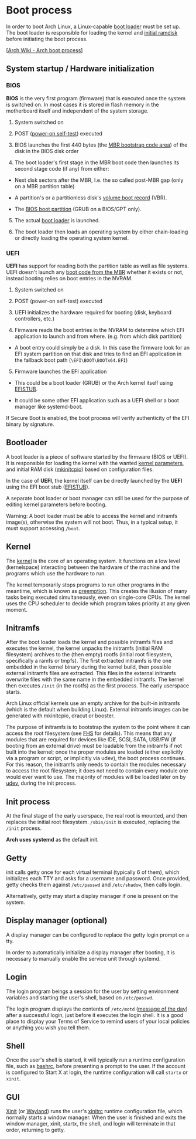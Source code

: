 # Boot process

In order to boot Arch Linux, a Linux-capable [boot loader](https://wiki.archlinux.org/title/Arch_boot_process#Boot_loader) must be set up.
The boot loader is responsible for loading the kernel and [initial ramdisk](https://wiki.archlinux.org/title/Arch_boot_process#initramfs) before initiating the boot process.

[[Arch Wiki - Arch boot process](https://wiki.archlinux.org/title/Arch_boot_process)]

## System startup / Hardware initialization

### BIOS

**BIOS** is the very first program (firmware) that is executed once the system is switched on.
In most cases it is stored in flash memory in the motherboard itself and independent of the system storage.

1. System switched on

2. POST ([power-on self-test](https://en.wikipedia.org/wiki/Power-on_self-test)) executed

3. BIOS launches the first 440 bytes (the [MBR bootstrap code area](<https://wiki.archlinux.org/title/Partitioning#Master_Boot_Record_(bootstrap_code)>)) of the disk in the BIOS disk order

4. The boot loader's first stage in the MBR boot code then launches its second stage code (if any) from either:

- Next disk sectors after the MBR, I.e. the so called post-MBR gap (only on a MBR partition table)

- A partition's or a partitionless disk's [volume boot record](https://en.wikipedia.org/wiki/Volume_boot_record) (VBR).

- The [BIOS boot partition](<https://wiki.archlinux.org/title/GRUB#GUID_Partition_Table_(GPT)_specific_instructions>) (GRUB on a BIOS/GPT only).

5. The actual [boot loader](https://wiki.archlinux.org/title/Arch_boot_process#Boot_loader) is launched.

6. The boot loader then loads an operating system by either chain-loading or directly loading the operating system kernel.

### UEFI

**UEFI** has support for reading both the partition table as well as file systems.
UEFI doesn't launch any [boot code from the MBR](<https://wiki.archlinux.org/title/Partitioning#Master_Boot_Record_(bootstrap_code)>) whether it exists or not, instead booting relies on boot entries in the NVRAM.

1. System switched on

2. POST (power-on self-test) executed

3. UEFI initializes the hardware required for booting (disk, keyboard controllers, etc.)

4. Firmware reads the boot entries in the NVRAM to determine which EFI application to launch and from where. (e.g. from which disk partition)

- A boot entry could simply be a disk. In this case the firmware look for an EFI system partition on that disk and tries to find an EFI application in the fallback boot path (`\EFI\BOOT\BOOTx64.EFI`)

5. Firmware launches the EFI application

- This could be a boot loader (GRUB) or the Arch kernel itself using [EFISTUB](https://wiki.archlinux.org/title/EFISTUB).

- It could be some other EFI application such as a UEFI shell or a boot manager like systemd-boot.

If Secure Boot is enabled, the boot process will verify authenticity of the EFI binary by signature.

## Bootloader

A boot loader is a piece of software started by the firmware (BIOS or UEFI).
It is responsible for loading the kernel with the wanted [kernel parameters](https://wiki.archlinux.org/title/Kernel_parameters), and initial RAM disk ([mkinitcpio](https://wiki.archlinux.org/title/Mkinitcpio)) based on configuration files.

In the case of **UEFI**, the kernel itself can be directly launched by the **UEFI** using the EFI boot stub ([EFISTUB](https://wiki.archlinux.org/title/EFISTUB)).

A separate boot loader or boot manager can still be used for the purpose of editing kernel parameters before booting.

Warning: A boot loader must be able to access the kernel and initramfs image(s), otherwise the system will not boot. Thus, in a typical setup, it must support accessing `/boot`.

## Kernel

The [kernel](https://wiki.archlinux.org/title/Kernel) is the core of an operating system.
It functions on a low level (kernelspace) interacting between the hardware of the machine and the programs which use the hardware to run.

The kernel temporarily stops programs to run other programs in the meantime, which is known as [preemption](<https://en.wikipedia.org/wiki/Preemption_(computing)>).
This creates the illusion of many tasks being executed simultaneously, even on single-core CPUs.
The kernel uses the CPU scheduler to decide which program takes priority at any given moment.

## Initramfs

After the boot loader loads the kernel and possible initramfs files and executes the kernel, the kernel unpacks the initramfs (initial RAM filesystem) archives to the (then empty) rootfs (initial root filesystem, specifically a ramfs or tmpfs).
The first extracted initramfs is the one embedded in the kernel binary during the kernel build, then possible external initramfs files are extracted.
This files in the external initramfs overwrite files with the same name in the embedded initramfs.
The kernel then executes `/init` (in the rootfs) as the first process.
The early userspace starts.

Arch Linux official kernels use an empty archive for the built-in initramfs (which is the default when building Linux).
External initramfs images can be generated with mkinitcpio, dracut or booster.

The purpose of initramfs is to bootstrap the system to the point where it can access the root filesystem (see [FHS](<https://wiki.archlinux.org/title/Frequently_asked_questions#Does_Arch_follow_the_Linux_Foundation's_Filesystem_Hierarchy_Standard_(FHS)?>) for details).
This means that any modules that are required for devices like IDE, SCSI, SATA, USB/FW (if booting from an external drive) must be loadable from the initramfs if not built into the kernel; once the proper modules are loaded (either explicitly via a program or script, or implicitly via udev), the boot process continues.
For this reason, the initramfs only needs to contain the modules necessary to access the root filesystem; it does not need to contain every module one would ever want to use.
The majority of modules will be loaded later on by [udev](https://wiki.archlinux.org/title/Udev), during the init process.

## Init process

At the final stage of the early userspace, the real root is mounted, and then replaces the initial root filesystem.
`/sbin/init` is executed, replacing the `/init` process.

**Arch uses systemd** as the default init.

## Getty

init calls getty once for each virtual terminal (typically 6 of them), which initializes each TTY and asks for a username and password.
Once provided, getty checks them against `/etc/passwd` and `/etc/shadow`, then calls login.

Alternatively, getty may start a display manager if one is present on the system.

## Display manager (optional)

A display manager can be configured to replace the getty login prompt on a tty.

In order to automatically initialize a display manager after booting, it is necessary to manually enable the service unit through systemd.

## Login

The login program beings a session for the user by setting environment variables and starting the user's shell, based on `/etc/passwd`.

The login program displays the contents of `/etc/motd` ([message of the day](<https://en.wikipedia.org/wiki/Motd_(Unix)>)) after a successful login, just before it executes the login shell.
It is a good place to display your Terms of Service to remind users of your local policies or anything you wish you tell them.

## Shell

Once the user's shell is started, it will typically run a runtime configuration file, such as [bashrc](https://wiki.archlinux.org/title/Bash#Configuration_files), before presenting a prompt to the user.
If the account is configured to Start X at login, the runtime configuration will call `startx` or `xinit`.

## GUI

[Xinit](https://wiki.archlinux.org/title/Xinit) (or [Wayland](https://wiki.archlinux.org/title/wayland)) runs the user's [xinitrc](https://wiki.archlinux.org/title/Xinit#xinitrc) runtime configuration file, which normally starts a window manager.
When the user is finished and exits the window manager, xinit, startx, the shell, and login will terminate in that order, returning to getty.
